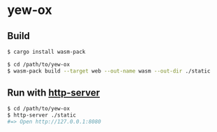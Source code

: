 # yew-ox

## Build

```bash
$ cargo install wasm-pack

$ cd /path/to/yew-ox
$ wasm-pack build --target web --out-name wasm --out-dir ./static
```

## Run with [http-server](https://www.npmjs.com/package/http-server)

```bash
$ cd /path/to/yew-ox
$ http-server ./static
#=> Open http://127.0.0.1:8080
```
